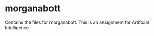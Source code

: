 # morganabott
Contains the files for morganabott. This is an assignment for Artificial Intelligence.
